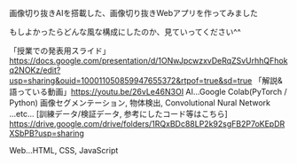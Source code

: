 画像切り抜きAIを搭載した、画像切り抜きWebアプリを作ってみました

もしよかったらどんな風な構成にしたのか、見ていってください^^

「授業での発表用スライド」https://docs.google.com/presentation/d/1ONwJpcwzxvDeRqZSvUrhhQFhokq2NOKz/edit?usp=sharing&ouid=100011050859947655372&rtpof=true&sd=true
「解説&語っている動画」https://youtu.be/26vLe46N3OI
AI...Google Colab(PyTorch / Python)
画像セグメンテーション, 物体検出, Convolutional Nural Network ...etc...
[訓練データ/検証データ, 参考にしたコード等はこちら]
https://drive.google.com/drive/folders/1RQxBDc88LP2k92sgFB2P7oKEpDRXSbPB?usp=sharing


Web...HTML, CSS, JavaScript
